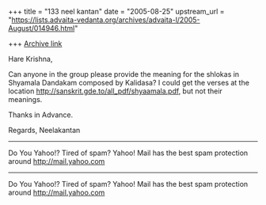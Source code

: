 +++
title = "133 neel kantan"
date = "2005-08-25"
upstream_url = "https://lists.advaita-vedanta.org/archives/advaita-l/2005-August/014946.html"

+++
[Archive link](https://lists.advaita-vedanta.org/archives/advaita-l/2005-August/014946.html)

Hare Krishna,

Can anyone in the group please provide the meaning for the shlokas in Shyamala Dandakam composed by Kalidasa? 
I could get the verses at the location http://sanskrit.gde.to/all_pdf/shyaamala.pdf, but not their meanings.

Thanks in Advance.

Regards,
Neelakantan

__________________________________________________
Do You Yahoo!?
Tired of spam?  Yahoo! Mail has the best spam protection around 
http://mail.yahoo.com 
__________________________________________________
Do You Yahoo!?
Tired of spam?  Yahoo! Mail has the best spam protection around 
http://mail.yahoo.com 

